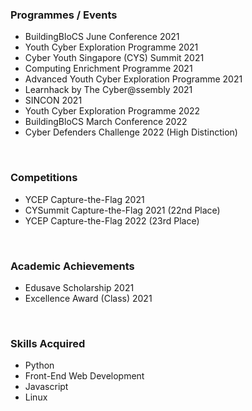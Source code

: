 <h3> Programmes / Events</h3>
<article>
  <ul>
    <li>BuildingBloCS June Conference 2021 </li>
    <li>Youth Cyber Exploration Programme 2021</li>
    <li>Cyber Youth Singapore (CYS) Summit 2021</li>
    <li>Computing Enrichment Programme 2021</li>
    <li>Advanced Youth Cyber Exploration Programme 2021</li>
    <li>Learnhack by The Cyber@ssembly 2021</li>
    <li> SINCON 2021</li>
    <li>Youth Cyber Exploration Programme 2022</li>
    <li>BuildingBloCS March Conference 2022</li>
    <li>Cyber Defenders Challenge 2022 (High Distinction)</li>
  </ul>
</article>
<br>

<h3>Competitions</h3>
<article>
  <ul>
    <li>YCEP Capture-the-Flag 2021  </li>
    <li>CYSummit Capture-the-Flag 2021 (22nd Place) </li>
    <li>YCEP Capture-the-Flag 2022 (23rd Place)</li>
  </ul>
</article>
<br>

<h3>Academic Achievements</h3>
<article>
  <ul>
    <li>Edusave Scholarship 2021  </li>
    <li>Excellence Award (Class) 2021 </li>
  </ul>
</article>
<br>

<h3>Skills Acquired</h3>
<article>
  <ul>
    <li> Python </li>
    <li> Front-End Web Development</li>
    <li>Javascript</li>
    <li>Linux</li>
  </ul>
</article>
<br>

